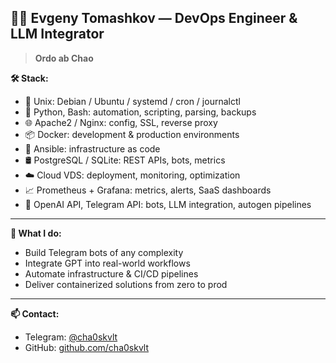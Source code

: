 ## 👨‍💻 Evgeny Tomashkov — DevOps Engineer & LLM Integrator

> **Ordo ab Chao**

**🛠️ Stack:**
- 🐧 Unix: Debian / Ubuntu / systemd / cron / journalctl  
- 🐍 Python, Bash: automation, scripting, parsing, backups  
- 🌐 Apache2 / Nginx: config, SSL, reverse proxy  
- 📦 Docker: development & production environments  
- 🧰 Ansible: infrastructure as code  
- 🛢 PostgreSQL / SQLite: REST APIs, bots, metrics  
- ☁️ Cloud VDS: deployment, monitoring, optimization  
- 📈 Prometheus + Grafana: metrics, alerts, SaaS dashboards  
- 🤖 OpenAI API, Telegram API: bots, LLM integration, autogen pipelines

---

**🔧 What I do:**
- Build Telegram bots of any complexity  
- Integrate GPT into real-world workflows  
- Automate infrastructure & CI/CD pipelines  
- Deliver containerized solutions from zero to prod

---

**📫 Contact:**
- Telegram: [@cha0skvlt](https://t.me/cha0skvlt)
- GitHub: [github.com/cha0skvlt](https://github.com/cha0skvlt)
